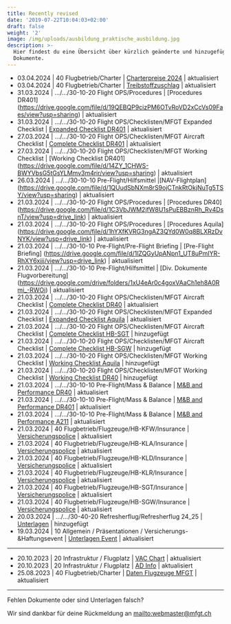 ```yaml
---
title: Recently revised
date: '2019-07-22T10:04:03+02:00'
draft: false
weight: '2'
image: /img/uploads/ausbildung_praktische_ausbildung.jpg
description: >-
  Hier findest du eine Übersicht über kürzlich geänderte und hinzugefügte
  Dokumente.
---
```

* 03.04.2024 | 40 Flugbetrieb/Charter | [Charterpreise 2024](https://drive.google.com/file/d/1hHf7p8hSex2ewwUmTfjG7_UV06tMBCd_/view?usp=drive_link) | aktualisiert 
* 03.04.2024 | 40 Flugbetrieb/Charter | [Treibstoffzuschlag](https://drive.google.com/file/d/1XqqZhTTAbKbHtx-3WC4zTY0iTgtfOCVY/view?usp=drive_link) | aktualisiert
* 31.03.2024 | .../.../30-10-20 Flight OPS/Procedures | [Procedures DR401] (https://drive.google.com/file/d/19QEBQP9cizPM6OTvRoVD2xCcVs09Faes/view?usp=sharing) | aktualisiert
* 31.03.2024 | .../.../30-10-20 Flight OPS/Checklisten/MFGT Expanded Checklist | [Expanded Checklist DR401](https://drive.google.com/file/d/180dpvfHAbuTZR7Cmb7gHy1vlmblwKAXh/view?usp=sharing) | aktualisiert
* 27.03.2024 | .../.../30-10-20 Flight OPS/Checklisten/MFGT Aircraft Checklist | [Complete Checklist DR401](https://drive.google.com/file/d/1dwzkhrBj2n9lhG8tZ3oJ4vwEBeFudLQv/view?usp=sharing) | aktualisiert
* 27.03.2024 | .../.../30-10-20 Flight OPS/Checklisten/MFGT Working Checklist | [Working Checklist DR401] (https://drive.google.com/file/d/14ZY_1CHWS-BWYVbsG5tGsYLMmv3m4rir/view?usp=sharing) | aktualisiert
* 26.03.2024 | .../.../30-10-10 Pre-Flight/Hilfsmittel |[NAV-Flightplan] (https://drive.google.com/file/d/1QUudSbNXm8rS9ojCTnkRtOkjNuTg5TSY/view?usp=sharing) | aktualisiert
* 21.03.2024 | .../.../30-10-20 Flight OPS/Procedures | [Procedures DR40] (https://drive.google.com/file/d/1C3VbJWM2jfW8U1sPuEBBznRh_Rv4DsnT/view?usp=drive_link) | aktualisiert
* 21.03.2024 | .../.../30-10-20 Flight OPS/Procedures | [Procedures Aquila] (https://drive.google.com/file/d/1hYXfKVRG3ngAZ3QYd0W0q8BLXRzDvNYK/view?usp=drive_link) | aktualisiert
* 21.03.2024 | .../.../30-10-10 Pre-Flight/Pre-Flight Briefing | [Pre-Flight Briefing] (https://drive.google.com/file/d/1lZQGyUpANpn1_UT8uPmIYR-RhXY6xjjj/view?usp=drive_link) | aktualisiert
* 21.03.2024 | .../.../30-10-10 Pre-Flight/Hilfsmittel | [Div. Dokumente Flugvorbereitung] (https://drive.google.com/drive/folders/1xU4eAr0c4goxVAaCh1eh8A0Rmi_-RWOi) | aktualisiert
* 21.03.2024 | .../.../30-10-20 Flight OPS/Checklisten/MFGT Aircraft Checklist | [Complete Checklist DR40](https://drive.google.com/file/d/1QlY9-riqjZpF1S8XuHdEp9-023Z4iX75/view?usp=drive_link) | aktualisiert
* 21.03.2024 | .../.../30-10-20 Flight OPS/Checklisten/MFGT Expanded Checklist | [Expanded Checklist Aquila](https://drive.google.com/file/d/1PpamoEoUwBITtshnjgrav-YKW_fbUSfq/view?usp=drive_link) | aktualisiert
* 21.03.2024 | .../.../30-10-20 Flight OPS/Checklisten/MFGT Aircraft Checklist | [Complete Checklist HB-SGT](https://drive.google.com/file/d/18_CGsvRPZqfRCT59ASyWmzGelE_s48BS/view?usp=drive_link) | hinzugefügt
* 21.03.2024 | .../.../30-10-20 Flight OPS/Checklisten/MFGT Aircraft Checklist | [Complete Checklist HB-SGW](https://drive.google.com/file/d/1Sujp9hqv4vHZg8NmDrzsJNXk4ahau6BI/view?usp=drive_link) | hinzugefügt
* 21.03.2024 | .../.../30-10-20 Flight OPS/Checklisten/MFGT Working Checklist | [Working Checklist Aquila](https://drive.google.com/file/d/12xrDIvrurjGMCvmhirNjUTYQz3rwVPhX/view?usp=drive_link) | hinzugefügt
* 21.03.2024 | .../.../30-10-20 Flight OPS/Checklisten/MFGT Working Checklist | [Working Checklist DR40](https://drive.google.com/file/d/1c9pjSSwUuS61fv-E-OMrvGT9Qwks3ctU/view?usp=drive_link) | hinzugefügt
* 21.03.2024 | .../.../30-10-10 Pre-Flight/Mass & Balance | [M&B and Performance DR40](https://drive.google.com/file/d/1uK6uftDDeQlF3ckiDjQqQXA_KMStBCCY/view?usp=drive_link) | aktualisiert
* 21.03.2024 | .../.../30-10-10 Pre-Flight/Mass & Balance | [M&B and Performance DR401](https://drive.google.com/file/d/1KK4Id29i3NoVmRxRpU03ixBEH_8HbxrG/view?usp=drive_link) | aktualisiert
* 21.03.2024 | .../.../30-10-10 Pre-Flight/Mass & Balance | [M&B and Performance A211](https://drive.google.com/file/d/1ZmdYkRgspnaNxPKQ2_trMH2VV6XAqN52/view?usp=drive_link) | aktualisiert
* 21.03.2024 | 40 Flugbetrieb/Flugzeuge/HB-KFW/Insurance | [Versicherungspolice](https://drive.google.com/file/d/1-xubWRanyptAfDUb-61Fkgl_c3r0nazf/view?usp=drive_link) | aktualisiert
* 21.03.2024 | 40 Flugbetrieb/Flugzeuge/HB-KLA/Insurance | [Versicherungspolice](https://drive.google.com/file/d/1XF5QvB3gNmCRlHpIJZqrXdMrrK-8lrM1/view?usp=drive_link) | aktualisiert
* 21.03.2024 | 40 Flugbetrieb/Flugzeuge/HB-KLD/Insurance | [Versicherungspolice](https://drive.google.com/file/d/15RPrzwBiwcuMUuncz7AyV2x2j4h1k1Nf/view?usp=drive_link) | aktualisiert
* 21.03.2024 | 40 Flugbetrieb/Flugzeuge/HB-KLR/Insurance | [Versicherungspolice](https://drive.google.com/file/d/1i9igyWN9gLJZVTSmm71t_7Te9BOJPm8q/view?usp=drive_link) | aktualisiert
* 21.03.2024 | 40 Flugbetrieb/Flugzeuge/HB-SGT/Insurance | [Versicherungspolice](https://drive.google.com/file/d/1AXXYpz52XO4QTXCMSi86yHxb53CABwuC/view?usp=drive_link) | aktualisiert
* 21.03.2024 | 40 Flugbetrieb/Flugzeuge/HB-SGW/Insurance | [Versicherungspolice](https://drive.google.com/file/d/1TV0vpPY37RflY4uywytWpCa5ZP8Djq-L/view?usp=drive_link) | aktualisiert
* 20.03.2024 | .../.../30-40-20 Refresherflug/Refresherflug 24_25 | [Unterlagen](https://drive.google.com/drive/folders/1hlxqta_bMQX0aA1FnkVQ6fCow0aJRn6T) | hinzugefügt
* 19.03.2024 | 10 Allgemein / Präsentationen / Versicherungs-&Haftungsevent | [Unterlagen Event](https://drive.google.com/drive/folders/1e8CUxw9cf2UX_oceQKVI76IxdU1C36Xa?usp=drive_link) | aktualisiert

<hr>

* 20.10.2023 | 20 Infrastruktur / Flugplatz | [VAC Chart](https://drive.google.com/file/d/1FMkoCoEdppvrK2uDdrLcs3ydPEVh97Jp/view?usp=share_link) | aktualisiert
* 20.10.2023 | 20 Infrastruktur / Flugplatz | [AD Info](https://drive.google.com/file/d/1ejYV_Kj9czOvveOD8TozP6SmH6hZq517/view?usp=share_link) | aktualisiert
* 25.08.2023 | 40 Flugbetrieb/Charter | [Daten Flugzeuge MFGT](https://drive.google.com/file/d/1oWmobZ81f3liemM7AvbpvnCrTPQS8QYC/view?usp=sharing) | aktualisiert

<hr>

Fehlen Dokumente oder sind Unterlagen falsch? 

Wir sind dankbar für deine Rückmeldung an <mailto:webmaster@mfgt.ch>
